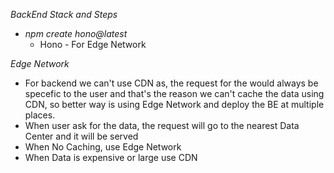 
*BackEnd Stack and Steps*

- *npm create hono@latest*
  - Hono - For Edge Network






*Edge Network*

- For backend we can't use CDN as, the request for the would always be specefic to the user and that's the reason we can't cache the data using CDN, so better way is using Edge Network and deploy the BE at multiple places.
- When user ask for the data, the request will go to the nearest Data Center and it will be served
- When No Caching, use Edge Network
- When Data is expensive or large use CDN